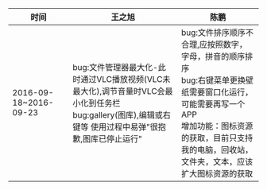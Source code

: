 |时间|王之旭|陈鹏|
|----|----|----|
|2016-09-18~2016-09-23|bug:文件管理器最大化-此时通过VLC播放视频(VLC未最大化),调节音量时VLC会最小化到任务栏<br />bug:gallery(图库),编辑或右键等 使用过程中易弹"很抱歉,图库已停止运行"|bug:文件排序顺序不合理,应按照数字，字母，拼音的顺序排序<br  />bug:右键菜单更换壁纸需要窗口化运行，可能需要再写一个APP<br />增加功能：图标资源的获取，目前只支持我的电脑，回收站，文件夹，文本，应该扩大图标资源的获取<br />|
